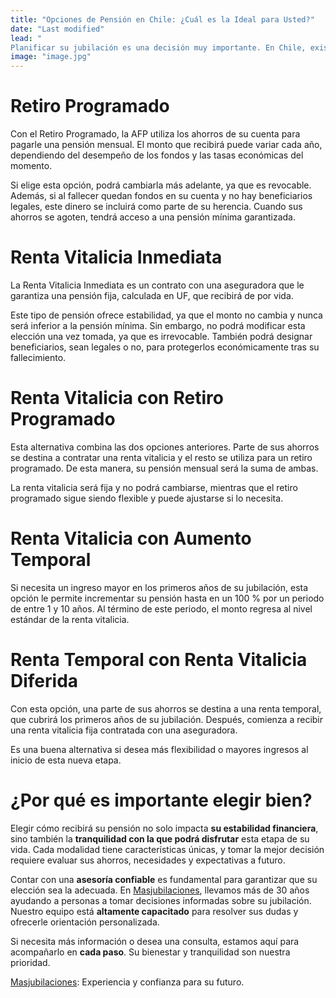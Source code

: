 ```yaml
---
title: "Opciones de Pensión en Chile: ¿Cuál es la Ideal para Usted?"
date: "Last modified"
lead: "
Planificar su jubilación es una decisión muy importante. En Chile, existen distintas opciones para recibir su pensión, como el Retiro Programado y las Rentas Vitalicias. Cada alternativa tiene sus propias ventajas y características, y conocerlas le ayudará a elegir la que mejor se ajuste a sus necesidades y proyectos de vida."
image: "image.jpg"
---
```



# Retiro Programado

Con el Retiro Programado, la AFP utiliza los ahorros de su cuenta para pagarle una pensión mensual. El monto que recibirá puede variar cada año, dependiendo del desempeño de los fondos y las tasas económicas del momento.

Si elige esta opción, podrá cambiarla más adelante, ya que es revocable. Además, si al fallecer quedan fondos en su cuenta y no hay beneficiarios legales, este dinero se incluirá como parte de su herencia. Cuando sus ahorros se agoten, tendrá acceso a una pensión mínima garantizada.

# Renta Vitalicia Inmediata

La Renta Vitalicia Inmediata es un contrato con una aseguradora que le garantiza una pensión fija, calculada en UF, que recibirá de por vida.

Este tipo de pensión ofrece estabilidad, ya que el monto no cambia y nunca será inferior a la pensión mínima. Sin embargo, no podrá modificar esta elección una vez tomada, ya que es irrevocable. También podrá designar beneficiarios, sean legales o no, para protegerlos económicamente tras su fallecimiento.

# Renta Vitalicia con Retiro Programado

Esta alternativa combina las dos opciones anteriores. Parte de sus ahorros se destina a contratar una renta vitalicia y el resto se utiliza para un retiro programado. De esta manera, su pensión mensual será la suma de ambas.

La renta vitalicia será fija y no podrá cambiarse, mientras que el retiro programado sigue siendo flexible y puede ajustarse si lo necesita.

# Renta Vitalicia con Aumento Temporal

Si necesita un ingreso mayor en los primeros años de su jubilación, esta opción le permite incrementar su pensión hasta en un 100 % por un periodo de entre 1 y 10 años. Al término de este periodo, el monto regresa al nivel estándar de la renta vitalicia.

# Renta Temporal con Renta Vitalicia Diferida

Con esta opción, una parte de sus ahorros se destina a una renta temporal, que cubrirá los primeros años de su jubilación. Después, comienza a recibir una renta vitalicia fija contratada con una aseguradora.

Es una buena alternativa si desea más flexibilidad o mayores ingresos al inicio de esta nueva etapa.

# ¿Por qué es importante elegir bien?

Elegir cómo recibirá su pensión no solo impacta **su estabilidad financiera**, sino también la **tranquilidad con la que podrá disfrutar** esta etapa de su vida. Cada modalidad tiene características únicas, y tomar la mejor decisión requiere evaluar sus ahorros, necesidades y expectativas a futuro.

Contar con una **asesoría confiable** es fundamental para garantizar que su elección sea la adecuada. En [Masjubilaciones](https://www.masjubilaciones.cl), llevamos más de 30 años ayudando a personas a tomar decisiones informadas sobre su jubilación. Nuestro equipo está **altamente capacitado** para resolver sus dudas y ofrecerle orientación personalizada.

Si necesita más información o desea una consulta, estamos aquí para acompañarlo en **cada paso**. Su bienestar y tranquilidad son nuestra prioridad.

[Masjubilaciones](https://www.masjubilaciones.cl): Experiencia y confianza para su futuro.
